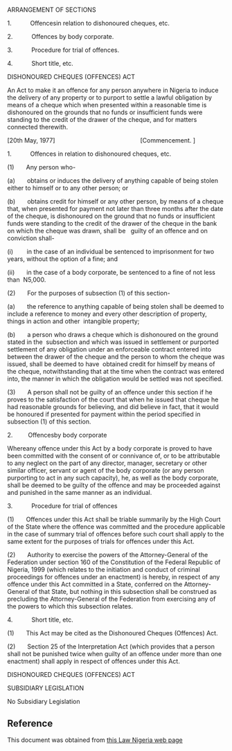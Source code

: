 # 

ARRANGEMENT OF SECTIONS

1.           Offencesin relation to dishonoured cheques, etc.

2.           Offences by body corporate.

3.           Procedure for trial of offences.

4.           Short title, etc.

DISHONOURED CHEQUES (OFFENCES) ACT

An Act to make it an offence for any person anywhere in Nigeria to induce the delivery of any property or to purport to settle a lawful obligation by means of a cheque which when presented within a reasonable time is dishonoured on the grounds that no funds or insufficient funds were standing to the credit of the drawer of the cheque, and for matters connected therewith.

[20th May, 1977]                                                  [Commencement. ]

1.           Offences in relation to dishonoured cheques, etc.

(1)       Any person who-

(a)       obtains or induces the delivery of anything capable of being stolen either to himself or to any other person; or

(b)       obtains credit for himself or any other person, by means of a cheque that, when presented for payment not later than three months after the date of the cheque, is dishonoured on the ground that no funds or insufficient funds were standing to the credit of the drawer of the cheque in the bank on which the cheque was drawn, shall be   guilty of an offence and on conviction shall-

(i)        in the case of an individual be sentenced to imprisonment for two years, without the option of a fine; and

(ii)       in the case of a body corporate, be sentenced to a fine of not less than  N5,000.

(2)       For the purposes of subsection (1) of this section-

(a)       the reference to anything capable of being stolen shall be deemed to include a reference to money and every other description of property, things in action and other  intangible property;

(b)       a person who draws a cheque which is dishonoured on the ground stated in the  subsection and which was issued in settlement or purported settlement of any obligation under an enforceable contract entered into between the drawer of the cheque and the person to whom the cheque was issued, shall be deemed to have  obtained credit for himself by means of the cheque, notwithstanding that at the time when the contract was entered into, the manner in which the obligation would be settled was not specified.

(3)       A person shall not be guilty of an offence under this section if he proves to the satisfaction of the court that when he issued that cheque he had reasonable grounds for believing, and did believe in fact, that it would be honoured if presented for payment within the period specified in subsection (1) of this section.

2.         Offencesby body corporate

Whereany offence under this Act by a body corporate is proved to have been committed with the consent of or connivance of, or to be attributable to any neglect on the part of any director, manager, secretary or other similar officer, servant or agent of the body corporate (or any person purporting to act in any such capacity), he, as well as the body corporate, shall be deemed to be guilty of the offence and may be proceeded against and punished in the same manner as an individual.

3.           Procedure for trial of offences

(1)       Offences under this Act shall be triable summarily by the High Court of the State where the offence was committed and the procedure applicable in the case of summary trial of offences before such court shall apply to the same extent for the purposes of trials for offences under this Act.

(2)       Authority to exercise the powers of the Attorney-General of the Federation under section 160 of the Constitution of the Federal Republic of Nigeria, 1999 (which relates to the initiation and conduct of criminal proceedings for offences under an enactment) is hereby, in respect of any offence under this Act committed in a State, conferred on the Attorney-General of that State, but nothing in this subsection shall be construed as precluding the Attorney-General of the Federation from exercising any of the powers to which this subsection relates.

4.           Short title, etc.

(1)       This Act may be cited as the Dishonoured Cheques (Offences) Act.

(2)       Section 25 of the Interpretation Act (which provides that a person shall not be punished twice when guilty of an offence under more than one enactment) shall apply in respect of offences under this Act.

DISHONOURED CHEQUES (OFFENCES) ACT

SUBSIDIARY LEGISLATION

No Subsidiary Legislation

## Reference

This document was obtained from [this Law Nigeria web page](http://www.lawnigeria.com/LFN/D/Dishounoured-Cheques%28Offences%29Act.php)